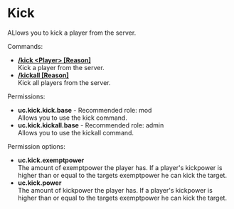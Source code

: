 Kick
====
ALlows you to kick a player from the server.

Commands: <br>
* **[/kick \<Player\> \[Reason\]](../commands/kick.md)**<br>Kick a player from the server.
* **[/kickall \[Reason\]](../commands/kickall.md)**<br>Kick all players from the server.

Permissions: <br>
* **uc.kick.kick.base** - Recommended role: mod<br>Allows you to use the kick command.
* **uc.kick.kickall.base** - Recommended role: admin<br>Allows you to use the kickall command.

Permission options: <br>
* **uc.kick.exemptpower**<br>The amount of exemptpower the player has. If a player's kickpower is higher than or equal to the targets exemptpower he can kick the target.
* **uc.kick.power**<br>The amount of kickpower the player has. If a player's kickpower is higher than or equal to the targets exemptpower he can kick the target.

